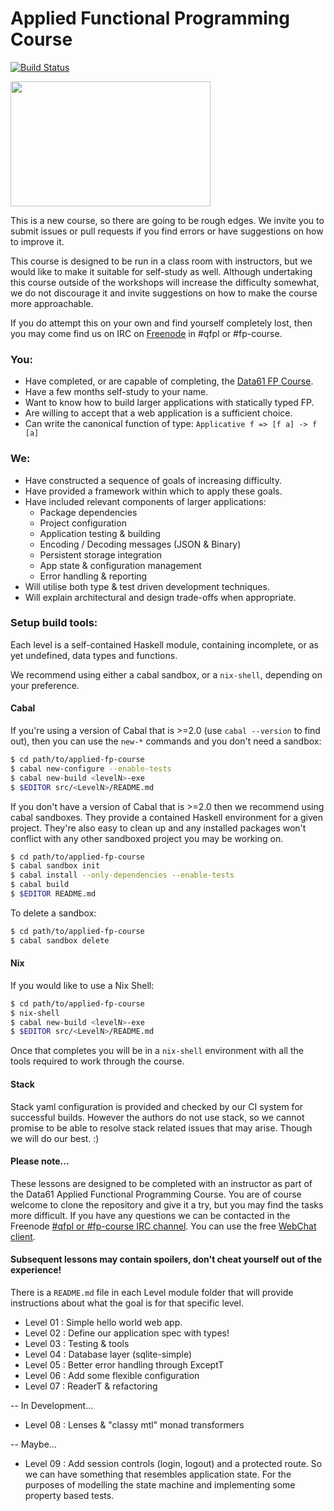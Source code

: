 # Applied Functional Programming Course

[![Build Status](https://travis-ci.org/qfpl/applied-fp-course.svg?branch=master)](https://travis-ci.org/qfpl/applied-fp-course)

<img src="https://i.imgur.com/0h9dFhl.png" height="200" width="320" />

This is a new course, so there are going to be rough edges. We invite you to
submit issues or pull requests if you find errors or have suggestions on how to
improve it.

This course is designed to be run in a class room with instructors, but we
would like to make it suitable for self-study as well. Although undertaking
this course outside of the workshops will increase the difficulty somewhat,
we do not discourage it and invite suggestions on how to make the course more
approachable.

If you do attempt this on your own and find yourself completely lost, then
you may come find us on IRC on [Freenode](https://freenode.net/) in #qfpl or
#fp-course.

### You:

* Have completed, or are capable of completing, the [Data61 FP Course](https://github.com/data61/fp-course).
* Have a few months self-study to your name.
* Want to know how to build larger applications with statically typed FP.
* Are willing to accept that a web application is a sufficient choice.
* Can write the canonical function of type: ``Applicative f => [f a] -> f [a]``

### We:

* Have constructed a sequence of goals of increasing difficulty.
* Have provided a framework within which to apply these goals.
* Have included relevant components of larger applications:
  * Package dependencies
  * Project configuration
  * Application testing & building
  * Encoding / Decoding messages (JSON & Binary)
  * Persistent storage integration
  * App state & configuration management
  * Error handling & reporting
* Will utilise both type & test driven development techniques.
* Will explain architectural and design trade-offs when appropriate.

### Setup build tools:

Each level is a self-contained Haskell module, containing incomplete, or as yet
undefined, data types and functions.

We recommend using either a cabal sandbox, or a ``nix-shell``, depending on your
preference.

#### Cabal

If you're using a version of Cabal that is >=2.0 (use ``cabal --version`` to
find out), then you can use the ``new-*`` commands and you don't need a sandbox:

```bash
$ cd path/to/applied-fp-course
$ cabal new-configure --enable-tests
$ cabal new-build <levelN>-exe
$ $EDITOR src/<LevelN>/README.md
```

If you don't have a version of Cabal that is >=2.0 then we recommend using
cabal sandboxes. They provide a contained Haskell environment for a given
project. They're also easy to clean up and any installed packages won't
conflict with any other sandboxed project you may be working on.

```bash
$ cd path/to/applied-fp-course
$ cabal sandbox init
$ cabal install --only-dependencies --enable-tests
$ cabal build
$ $EDITOR README.md
```

To delete a sandbox:

```bash
$ cd path/to/applied-fp-course
$ cabal sandbox delete
```

#### Nix

If you would like to use a Nix Shell:

```bash
$ cd path/to/applied-fp-course
$ nix-shell
$ cabal new-build <levelN>-exe
$ $EDITOR src/<LevelN>/README.md
```

Once that completes you will be in a ``nix-shell`` environment with all the
tools required to work through the course. 

#### Stack

Stack yaml configuration is provided and checked by our CI system for successful
builds. However the authors do not use stack, so we cannot promise to be able to
resolve stack related issues that may arise. Though we will do our best. :)

#### Please note...

These lessons are designed to be completed with an instructor as part of the
Data61 Applied Functional Programming Course. You are of course welcome to
clone the repository and give it a try, but you may find the tasks more
difficult. If you have any questions we can be contacted in the
Freenode [#qfpl or #fp-course IRC channel](https://freenode.net). You can use the
free [WebChat client](https://webchat.freenode.net).

#### Subsequent lessons may contain spoilers, don't cheat yourself out of the experience!

There is a ``README.md`` file in each Level module folder that will provide
instructions about what the goal is for that specific level.

* Level 01 : Simple hello world web app.
* Level 02 : Define our application spec with types!
* Level 03 : Testing & tools
* Level 04 : Database layer (sqlite-simple)
* Level 05 : Better error handling through ExceptT
* Level 06 : Add some flexible configuration
* Level 07 : ReaderT & refactoring

-- In Development...
* Level 08 : Lenses & "classy mtl" monad transformers

-- Maybe...
* Level 09 : Add session controls (login, logout) and a protected route. So we
  can have something that resembles application state. For the purposes of
  modelling the state machine and implementing some property based tests.
